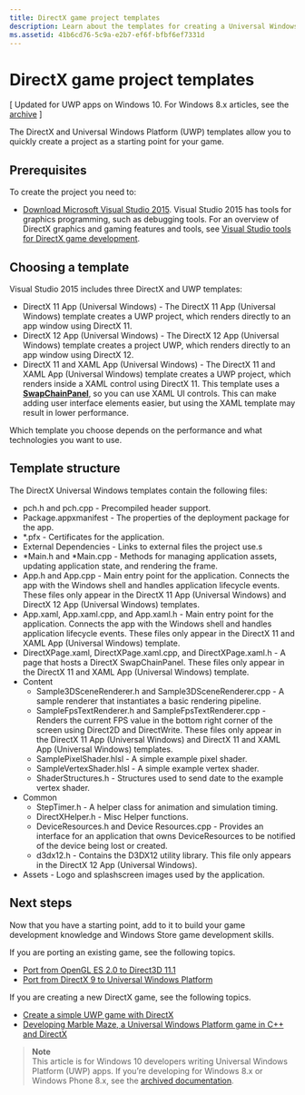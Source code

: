 ```yaml
---
title: DirectX game project templates
description: Learn about the templates for creating a Universal Windows Platform (UWP) and DirectX game.
ms.assetid: 41b6cd76-5c9a-e2b7-ef6f-bfbf6ef7331d
---
```


# DirectX game project templates


\[ Updated for UWP apps on Windows 10. For Windows 8.x articles, see the [archive](http://go.microsoft.com/fwlink/p/?linkid=619132) \]

The DirectX and Universal Windows Platform (UWP) templates allow you to quickly create a project as a starting point for your game.

## Prerequisites


To create the project you need to:

-   [Download Microsoft Visual Studio 2015](https://www.visualstudio.com/vs-2015-product-editions). Visual Studio 2015 has tools for graphics programming, such as debugging tools. For an overview of DirectX graphics and gaming features and tools, see [Visual Studio tools for DirectX game development](set-up-visual-studio-for-game-development.md).

## Choosing a template


Visual Studio 2015 includes three DirectX and UWP templates:

-   DirectX 11 App (Universal Windows) - The DirectX 11 App (Universal Windows) template creates a UWP project, which renders directly to an app window using DirectX 11.
-   DirectX 12 App (Universal Windows) - The DirectX 12 App (Universal Windows) template creates a project UWP, which renders directly to an app window using DirectX 12.
-   DirectX 11 and XAML App (Universal Windows) - The DirectX 11 and XAML App (Universal Windows) template creates a UWP project, which renders inside a XAML control using DirectX 11. This template uses a [**SwapChainPanel**](https://msdn.microsoft.com/library/windows/apps/dn252834), so you can use XAML UI controls. This can make adding user interface elements easier, but using the XAML template may result in lower performance.

Which template you choose depends on the performance and what technologies you want to use.

## Template structure


The DirectX Universal Windows templates contain the following files:

-   pch.h and pch.cpp - Precompiled header support.
-   Package.appxmanifest - The properties of the deployment package for the app.
-   \*.pfx - Certificates for the application.
-   External Dependencies - Links to external files the project use.s
-   \*Main.h and \*Main.cpp - Methods for managing application assets, updating application state, and rendering the frame.
-   App.h and App.cpp - Main entry point for the application. Connects the app with the Windows shell and handles application lifecycle events. These files only appear in the DirectX 11 App (Universal Windows) and DirectX 12 App (Universal Windows) templates.
-   App.xaml, App.xaml.cpp, and App.xaml.h - Main entry point for the application. Connects the app with the Windows shell and handles application lifecycle events. These files only appear in the DirectX 11 and XAML App (Universal Windows) template.
-   DirectXPage.xaml, DirectXPage.xaml.cpp, and DirectXPage.xaml.h - A page that hosts a DirectX SwapChainPanel. These files only appear in the DirectX 11 and XAML App (Universal Windows) template.
-   Content
    -   Sample3DSceneRenderer.h and Sample3DSceneRenderer.cpp - A sample renderer that instantiates a basic rendering pipeline.
    -   SampleFpsTextRenderer.h and SampleFpsTextRenderer.cpp - Renders the current FPS value in the bottom right corner of the screen using Direct2D and DirectWrite. These files only appear in the DirectX 11 App (Universal Windows) and DirectX 11 and XAML App (Universal Windows) templates.
    -   SamplePixelShader.hlsl - A simple example pixel shader.
    -   SampleVertexShader.hlsl - A simple example vertex shader.
    -   ShaderStructures.h - Structures used to send date to the example vertex shader.
-   Common
    -   StepTimer.h - A helper class for animation and simulation timing.
    -   DirectXHelper.h - Misc Helper functions.
    -   DeviceResources.h and Device Resources.cpp - Provides an interface for an application that owns DeviceResources to be notified of the device being lost or created.
    -   d3dx12.h - Contains the D3DX12 utility library. This file only appears in the DirectX 12 App (Universal Windows).
-   Assets - Logo and splashscreen images used by the application.

## Next steps


Now that you have a starting point, add to it to build your game development knowledge and Windows Store game development skills.

If you are porting an existing game, see the following topics.

-   [Port from OpenGL ES 2.0 to Direct3D 11.1](port-from-opengl-es-2-0-to-directx-11-1.md)
-   [Port from DirectX 9 to Universal Windows Platform](porting-your-directx-9-game-to-windows-store.md)

If you are creating a new DirectX game, see the following topics.

-   [Create a simple UWP game with DirectX](tutorial--create-your-first-metro-style-directx-game.md)
-   [Developing Marble Maze, a Universal Windows Platform game in C++ and DirectX](developing-marble-maze-a-windows-store-game-in-cpp-and-directx.md)

> **Note**  
This article is for Windows 10 developers writing Universal Windows Platform (UWP) apps. If you’re developing for Windows 8.x or Windows Phone 8.x, see the [archived documentation](http://go.microsoft.com/fwlink/p/?linkid=619132).

 

 

 






<!--HONumber=May16_HO4-->


